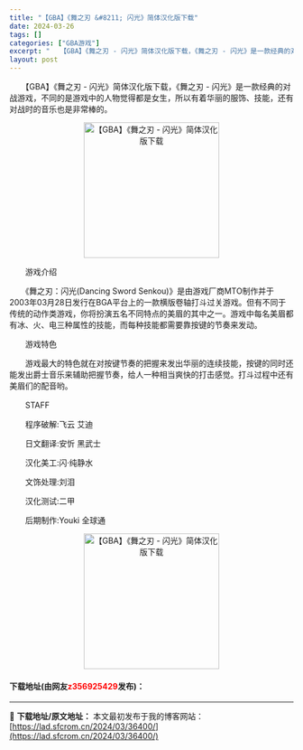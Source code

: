 ```yaml
---
title: "【GBA】《舞之刃 &#8211; 闪光》简体汉化版下载"
date: 2024-03-26
tags: []
categories: ["GBA游戏"]
excerpt: "　　【GBA】《舞之刃 - 闪光》简体汉化版下载，《舞之刃 - 闪光》是一款经典的对战游戏，不同的是游戏中的人物觉得都是女生，所以有着华丽的服饰、技能，还有对战时的音乐也是非常棒的。 　　游戏介绍 　　《舞之刃：闪光(Dancing Sword Senkou)》是由游戏厂商MTO制作并于2003年0&hellip;"
layout: post
---
```


 <p>　　【GBA】《舞之刃 - 闪光》简体汉化版下载，《舞之刃 - 闪光》是一款经典的对战游戏，不同的是游戏中的人物觉得都是女生，所以有着华丽的服饰、技能，还有对战时的音乐也是非常棒的。</p> <p align="center"><img align="" border="0" src="https://lad.sfcrom.cn/wp-content/uploads/2024/03/20240326_66026575c57ca.png" width="240" alt="【GBA】《舞之刃 - 闪光》简体汉化版下载" /></p> <p>　　游戏介绍</p> <p>　　《舞之刃：闪光(Dancing Sword Senkou)》是由游戏厂商MTO制作并于2003年03月28日发行在BGA平台上的一款横版卷轴打斗过关游戏。但有不同于传统的动作类游戏，你将扮演五名不同特点的美眉的其中之一。游戏中每名美眉都有冰、火、电三种属性的技能，而每种技能都需要靠按键的节奏来发动。</p> <p>　　游戏特色</p> <p>　　游戏最大的特色就在对按键节奏的把握来发出华丽的连续技能，按键的同时还能发出爵士音乐来辅助把握节奏，给人一种相当爽快的打击感觉。打斗过程中还有美眉们的配音哟。</p> <p>　　STAFF</p> <p>　　程序破解:飞云 艾迪</p> <p>　　日文翻译:安忻 黑武士</p> <p>　　汉化美工:闪&middot;纯静水</p> <p>　　文饰处理:刘泪</p> <p>　　汉化测试:二甲</p> <p>　　后期制作:Youki 全球通</p> <p align="center"><img align="" border="0" src="https://lad.sfcrom.cn/wp-content/uploads/2024/03/20240326_6602657631279.png" width="240" alt="【GBA】《舞之刃 - 闪光》简体汉化版下载" /></p> <p><h4>下载地址(由网友<font color="red">z356925429</font>发布)：</h4></p> 

---
📖 **下载地址/原文地址：** 本文最初发布于我的博客网站：[https://lad.sfcrom.cn/2024/03/36400/](https://lad.sfcrom.cn/2024/03/36400/)
